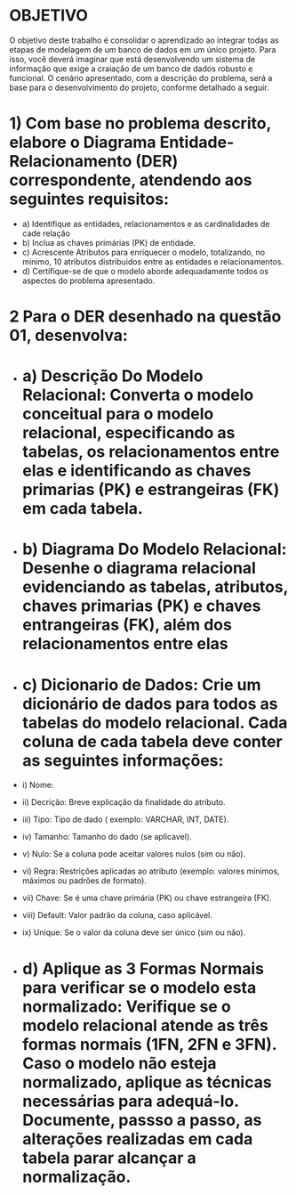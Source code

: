 # OBJETIVO
O objetivo deste trabalho é consolidar o aprendizado ao integrar todas as etapas de modelagem
de um banco de dados em um único projeto. Para isso, você deverá imaginar que está
desenvolvendo um sistema de informação que exige a craiação de um banco de dados robusto e 
funcional. O cenário apresentado, com a descrição do problema, será a base para o desenvolvimento
do projeto, conforme detalhado a seguir.

# 1) Com base no problema descrito, elabore o Diagrama Entidade-Relacionamento (DER) correspondente, atendendo aos seguintes requisitos:
- a) Identifique as entidades, relacionamentos e as cardinalidades de cade relação
- b) Inclua as chaves primárias (PK) de entidade.
- c) Acrescente Atributos para enriquecer o modelo, totalizando, no minimo, 10 atributos distribuidos entre as entidades e relacionamentos.
- d) Certifique-se de que o modelo aborde adequadamente todos os aspectos do problema apresentado.

# 2 Para o DER desenhado na questão 01, desenvolva:
- # a) Descrição Do Modelo Relacional: Converta o modelo conceitual para o modelo relacional, especificando as tabelas, os relacionamentos entre elas e identificando as chaves primarias (PK) e estrangeiras (FK) em cada tabela.
- # b) Diagrama Do Modelo Relacional: Desenhe o diagrama relacional evidenciando as tabelas, atributos, chaves primarias (PK) e chaves entrangeiras (FK), além dos relacionamentos entre elas
- # c) Dicionario de Dados: Crie um dicionário de dados para todos as tabelas do modelo relacional. Cada coluna de cada tabela deve conter as seguintes informações:
- i) Nome:
- ii) Decrição: Breve explicação da finalidade do atributo.
- iii) Tipo: Tipo de dado ( exemplo: VARCHAR, INT, DATE).
- iv) Tamanho: Tamanho do dado (se aplicavel).
- v) Nulo: Se a coluna pode aceitar valores nulos (sim ou não).
- vi) Regra: Restrições aplicadas ao atributo (exemplo: valores minimos, máximos ou padrões de formato).
- vii) Chave: Se é uma chave primária (PK) ou chave estrangeira (FK).
- viii) Default: Valor padrão da coluna, caso aplicável.
- ix) Unique: Se o valor da coluna deve ser único (sim ou não).

- # d) Aplique as 3 Formas Normais para verificar se o modelo esta normalizado: Verifique se o modelo relacional atende as três formas normais (1FN, 2FN e 3FN). Caso o modelo não esteja normalizado, aplique as técnicas necessárias para adequá-lo. Documente, passso a passo, as alterações realizadas em cada tabela parar alcançar a normalização.


